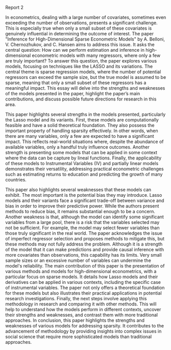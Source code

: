  Report 2

In econometrics, dealing with a large number of covariates, sometimes even exceeding the number of observations, presents a significant challenge. This is especially true when only a small subset of these covariates is genuinely influential in determining the outcome of interest. The paper "Inference for High-Dimensional Sparse Econometric Models" by A. Belloni, V. Chernozhukov, and C. Hansen aims to address this issue. It asks the central question: How can we perform estimation and inference in high-dimensional econometric models with many regressors, where only a few are truly important? 
To answer this question, the paper explores various models, focusing on techniques like the LASSO and its variations. The central theme is sparse regression models, where the number of potential regressors can exceed the sample size, but the true model is assumed to be sparse, meaning that only a small subset of these regressors has a meaningful impact. 
This essay will delve into the strengths and weaknesses of the models presented in the paper, highlight the paper’s main contributions, and discuss possible future directions for research in this area.

This paper highlights several strengths in the models presented, particularly the Lasso model and its variants. First, these models are computationally feasible and have a solid theoretical foundation. They also possess the important property of handling sparsity effectively. In other words, when there are many variables, only a few are expected to have a significant impact. This reflects real-world situations where, despite the abundance of available variables, only a handful truly influence outcomes. Another strength is presenting some models that can be applied in some context where the data can be capture by lineal functions. Finally, the applicability of these models to Instrumental Variables (IV) and partially linear models demonstrates their versatility, addressing practical econometric challenges such as estimating returns to education and predicting the growth of many countries.

This paper also highlights several weaknesses that these models can exhibit. The most important is the potential bias they may introduce. Lasso models and their variants face a significant trade-off between variance and bias in order to improve their predictive power. While the authors present methods to reduce bias, it remains substantial enough to be a concern. Another weakness is that, although the model can identify some significant variables from a large pool, there is a risk that the variables selected may not be sufficient. For example, the model may select fewer variables than those truly significant in the real world. The paper acknowledges the issue of imperfect regressor selection and proposes methods to mitigate this, but these methods may not fully address the problem. Although it is a strength of the model that it can make predictions and provide causal inference with more covariates than observations, this capability has its limits. Very small sample sizes or an excessive number of variables can undermine the model's reliability.
The main contribution of this paper is the presentation of various methods and models for high-dimensional econometrics, with a particular focus on sparse models. It details how Lasso models and their derivatives can be applied in various contexts, including the specific case of instrumental variables. The paper not only offers a theoretical foundation for these models but also illustrates their practical applications in potential research investigations.
Finally, the next steps involve applying this methodology in research and comparing it with other methods. This will help to understand how the models perform in different contexts, uncover their strengths and weaknesses, and contrast them with more traditional approaches.
In conclusion, this paper highlights the strengths and weaknesses of various models for addressing sparsity. It contributes to the advancement of methodology by providing insights into complex issues in social science that require more sophisticated models than traditional approaches.

